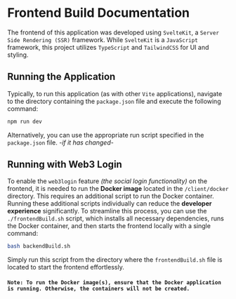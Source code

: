 # Frontend Build Documentation
The frontend of this application was developed using `SvelteKit`, a `Server Side Rendering (SSR)` framework. While `SvelteKit` is a `JavaScript` framework, this project utilizes `TypeScript` and `TailwindCSS` for UI and styling.

## Running the Application
Typically, to run this application (as with other `Vite` applications), navigate to the directory containing the `package.json` file and execute the following command:

```bash
npm run dev
```

Alternatively, you can use the appropriate run script specified in the `package.json` file. *-if it has changed-*

## Running with Web3 Login

To enable the `web3login` feature *(the social login functionality)* on the frontend, it is needed to run the **Docker image** located in the `/client/docker` directory. This requires an additional script to run the Docker container. Running these additional scripts individually can reduce the **developer experience** significantly. To streamline this process, you can use the ``./frontendBuild.sh`` script, which installs all necessary dependencies, runs the Docker container, and then starts the frontend locally with a single command:

```bash
bash backendBuild.sh
```

Simply run this script from the directory where the ``frontendBuild.sh`` file is located to start the frontend effortlessly.

#### `Note: To run the Docker image(s), ensure that the Docker application is running. Otherwise, the containers will not be created.`